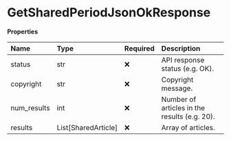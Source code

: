 # GetSharedPeriodJsonOkResponse

**Properties**

| Name        | Type                | Required | Description                                  |
| :---------- | :------------------ | :------- | :------------------------------------------- |
| status      | str                 | ❌       | API response status (e.g. OK).               |
| copyright   | str                 | ❌       | Copyright message.                           |
| num_results | int                 | ❌       | Number of articles in the results (e.g. 20). |
| results     | List[SharedArticle] | ❌       | Array of articles.                           |
